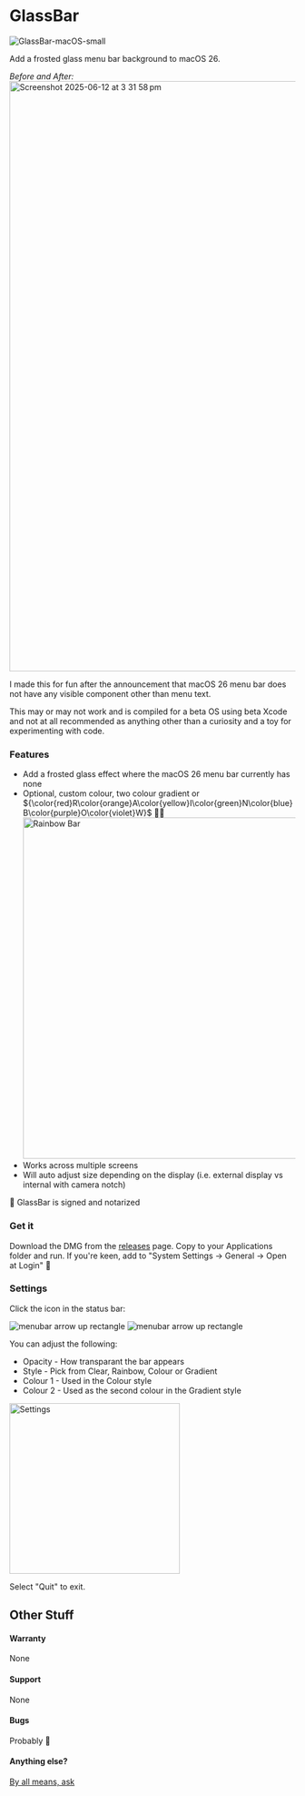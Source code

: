 # GlassBar

![GlassBar-macOS-small](https://github.com/user-attachments/assets/1725f69a-aa68-4953-8f89-dcd02842eba8)


Add a frosted glass menu bar background to macOS 26.

_Before and After:_
<img width="1038" alt="Screenshot 2025-06-12 at 3 31 58 pm" src="https://github.com/user-attachments/assets/5ca5793f-1d16-4a3c-a491-5d0a03d83a52" />


I made this for fun after the announcement that macOS 26 menu bar does not have any visible component other than menu text.

This may or may not work and is compiled for a beta OS using beta Xcode and not at all recommended as anything other than a curiosity and a toy for experimenting with code.

### Features
 
 - Add a frosted glass effect where the macOS 26 menu bar currently has none
 - Optional, custom colour, two colour gradient or ${\color{red}R\color{orange}A\color{yellow}I\color{green}N\color{blue}B\color{purple}O\color{violet}W}$ 🏳️‍🌈
    <img width="600" alt="Rainbow Bar" src="https://github.com/user-attachments/assets/e0c13054-18ca-4a55-91a1-5953e422a844" />
 - Works across multiple screens
 - Will auto adjust size depending on the display (i.e. external display vs internal with camera notch) 

🔐 GlassBar is signed and notarized

<!-- <img src="https://github.com/user-attachments/assets/66e2ac82-3bce-4fc2-9883-8086787180b7" width=600> -->


### Get it

Download the DMG from the [releases](https://github.com/bartreardon/GlassBar/releases) page. Copy to your Applications folder and run. If you're keen, add to "System Settings -> General -> Open at Login" 🙂

### Settings

Click the icon in the status bar:

![menubar arrow up rectangle](https://github.com/user-attachments/assets/a9d6d183-d6ef-4e45-9c87-15f1d669ab3f#gh-light-mode-only)
![menubar arrow up rectangle](https://github.com/user-attachments/assets/b22c83e1-1284-4861-ac6c-d67ed914ea1c#gh-dark-mode-only)

You can adjust the following:
 - Opacity - How transparant the bar appears
 - Style - Pick from Clear, Rainbow, Colour or Gradient
 - Colour 1 - Used in the Colour style
 - Colour 2 - Used as the second colour in the Gradient style 

<img width="300" alt="Settings" src="https://github.com/user-attachments/assets/01bfb8f5-af89-490f-82f2-cad1a2632998">

Select "Quit" to exit.

## Other Stuff

#### Warranty

None

#### Support

None

#### Bugs

Probably 🙂 

#### Anything else?

[By all means, ask](https://github.com/bartreardon/GlassBar/issues/new/choose)

